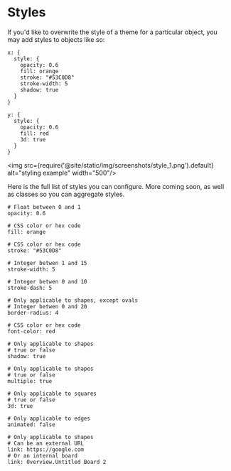 # Styles

If you'd like to overwrite the style of a theme for a particular object, you may add styles to objects like so:

```d2
x: {
  style: {
    opacity: 0.6
    fill: orange
    stroke: "#53C0D8"
    stroke-width: 5
    shadow: true
  }
}

y: {
  style: {
    opacity: 0.6
    fill: red
    3d: true
  }
}
```

<img src={require('@site/static/img/screenshots/style_1.png').default} alt="styling example" width="500"/>

Here is the full list of styles you can configure. More coming soon, as well as classes so you can aggregate styles.

```d2
# Float between 0 and 1
opacity: 0.6

# CSS color or hex code
fill: orange

# CSS color or hex code
stroke: "#53C0D8"

# Integer betwen 1 and 15
stroke-width: 5

# Integer betwen 0 and 10
stroke-dash: 5

# Only applicable to shapes, except ovals
# Integer betwen 0 and 20
border-radius: 4

# CSS color or hex code
font-color: red

# Only applicable to shapes
# true or false
shadow: true

# Only applicable to shapes
# true or false
multiple: true

# Only applicable to squares
# true or false
3d: true

# Only applicable to edges
animated: false

# Only applicable to shapes
# Can be an external URL
link: https://google.com
# Or an internal board
link: Overview.Untitled Board 2
```
